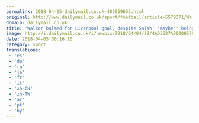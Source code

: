 ```yaml
---
permalink: 2018-04-05-dailymail.co.uk-486059655.html
original: http://www.dailymail.co.uk/sport/football/article-5579371/Walker-balmed-Liverpool-goal-despite-Salah-maybe-offside.html?ITO=1490&ns_mchannel=rss&ns_campaign=1490
domain: dailymail.co.uk
title: 'Walker balmed for Liverpool goal, despite Salah ''maybe'' being offside'
image: http://i.dailymail.co.uk/i/newpix/2018/04/04/22/4AD3527A00000578-0-image-a-7_1522876055153.jpg
date: 2018-04-05 00:16:10
category: sport
translations: 
 - 'es'
 - 'de'
 - 'ru'
 - 'ja'
 - 'fr'
 - 'it'
 - 'zh-CN'
 - 'zh-TW'
 - 'ar'
 - 'pt'
 - 'hy'
---
```


